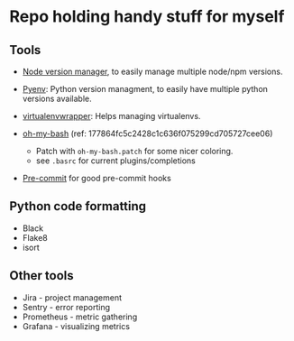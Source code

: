 # Repo holding handy stuff for myself


## Tools

* [Node version manager](https://github.com/nvm-sh/nvm), to easily manage
  multiple node/npm versions.

* [Pyenv](https://github.com/pyenv/pyenv): Python version managment, to easily
  have multiple python versions available.

* [virtualenvwrapper](
  https://virtualenvwrapper.readthedocs.io/en/latest/index.html): Helps
  managing virtualenvs.


* [oh-my-bash](https://github.com/ohmybash/oh-my-bash)  (ref: 177864fc5c2428c1c636f075299cd705727cee06)
    * Patch with `oh-my-bash.patch` for some nicer coloring.
    * see `.basrc` for current plugins/completions

* [Pre-commit](https://pre-commit.com/) for good pre-commit hooks


## Python code formatting

* Black
* Flake8
* isort

## Other tools

* Jira - project management
* Sentry - error reporting
* Prometheus - metric gathering
* Grafana - visualizing metrics
